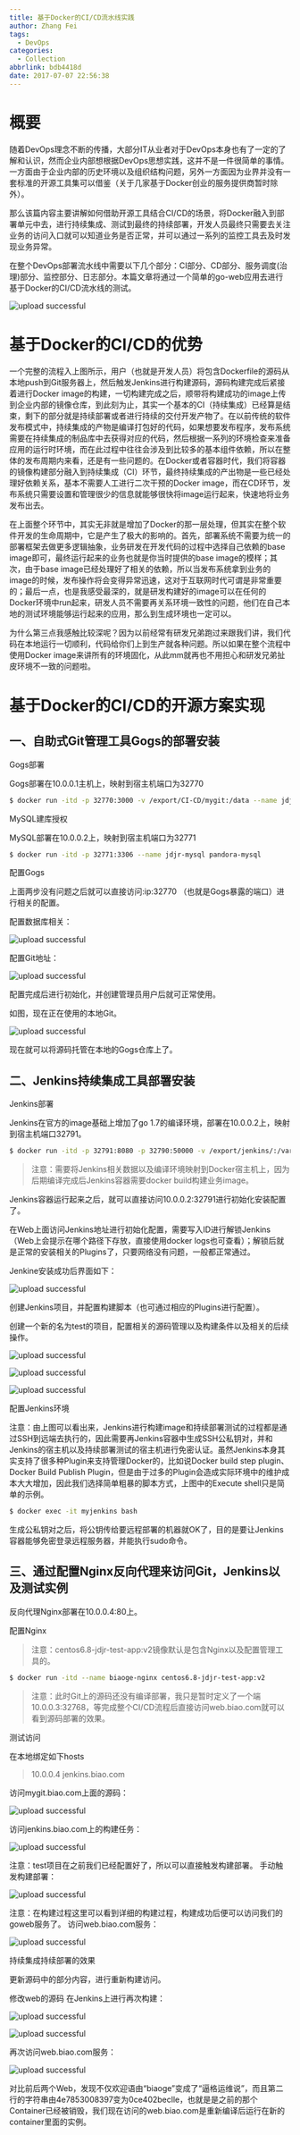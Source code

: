 ```yaml
---
title: 基于Docker的CI/CD流水线实践
author: Zhang Fei
tags:
  - DevOps
categories:
  - Collection
abbrlink: bdb4418d
date: 2017-07-07 22:56:38
---
```

# 概要

随着DevOps理念不断的传播，大部分IT从业者对于DevOps本身也有了一定的了解和认识，然而企业内部想根据DevOps思想实践，这并不是一件很简单的事情。一方面由于企业内部的历史环境以及组织结构问题，另外一方面因为业界并没有一套标准的开源工具集可以借鉴（关于几家基于Docker创业的服务提供商暂时除外）。

那么该篇内容主要讲解如何借助开源工具结合CI/CD的场景，将Docker融入到部署单元中去，进行持续集成、测试到最终的持续部署，开发人员最终只需要去关注业务的访问入口就可以知道业务是否正常，并可以通过一系列的监控工具去及时发现业务异常。

在整个DevOps部署流水线中需要以下几个部分：CI部分、CD部分、服务调度(治理)部分、监控部分、日志部分。本篇文章将通过一个简单的go-web应用去进行基于Docker的CI/CD流水线的测试。

![upload successful](/images/pasted-42.png)

# 基于Docker的CI/CD的优势

一个完整的流程入上图所示，用户（也就是开发人员）将包含Dockerfile的源码从本地push到Git服务器上，然后触发Jenkins进行构建源码，源码构建完成后紧接着进行Docker image的构建，一切构建完成之后，顺带将构建成功的image上传到企业内部的镜像仓库，到此刻为止，其实一个基本的CI（持续集成）已经算是结束，剩下的部分就是持续部署或者进行持续的交付开发产物了。在以前传统的软件发布模式中，持续集成的产物是编译打包好的代码，如果想要发布程序，发布系统需要在持续集成的制品库中去获得对应的代码，然后根据一系列的环境检查来准备应用的运行时环境，而在此过程中往往会涉及到比较多的基本组件依赖，所以在整体的发布周期内来看，还是有一些问题的。在Docker或者容器时代，我们将容器的镜像构建部分融入到持续集成（CI）环节，最终持续集成的产出物是一些已经处理好依赖关系，基本不需要人工进行二次干预的Docker image，而在CD环节，发布系统只需要设置和管理很少的信息就能够很快将image运行起来，快速地将业务发布出去。

在上面整个环节中，其实无非就是增加了Docker的那一层处理，但其实在整个软件开发的生命周期中，它是产生了极大的影响的。首先，部署系统不需要为统一的部署框架去做更多逻辑抽象，业务研发在开发代码的过程中选择自己依赖的base image即可，最终运行起来的业务也就是你当时提供的base image的模样；其次，由于base image已经处理好了相关的依赖，所以当发布系统拿到业务的image的时候，发布操作将会变得异常迅速，这对于互联网时代可谓是非常重要的；最后一点，也是我感受最深的，就是研发构建好的image可以在任何的Docker环境中run起来，研发人员不需要再关系环境一致性的问题，他们在自己本地的测试环境能够运行起来的应用，那么到生成环境也一定可以。

为什么第三点我感触比较深呢？因为以前经常有研发兄弟跑过来跟我们讲，我们代码在本地运行一切顺利，代码给你们上到生产就各种问题。所以如果在整个流程中使用Docker image来讲所有的环境固化，从此mm就再也不用担心和研发兄弟扯皮环境不一致的问题啦。

# 基于Docker的CI/CD的开源方案实现

## 一、自助式Git管理工具Gogs的部署安装

Gogs部署

Gogs部署在10.0.0.1主机上，映射到宿主机端口为32770

```sh
$ docker run -itd -p 32770:3000 -v /export/CI-CD/mygit:/data --name jdjr-gogs gogs:17-04-25
```

MySQL建库授权

MySQL部署在10.0.0.2上，映射到宿主机端口为32771

```sh
$ docker run -itd -p 32771:3306 --name jdjr-mysql pandora-mysql
```

配置Gogs

上面两步没有问题之后就可以直接访问:ip:32770 （也就是Gogs暴露的端口）进行相关的配置。

配置数据库相关：

![upload successful](/images/pasted-40.png)

配置Git地址：

![upload successful](/images/pasted-39.png)

配置完成后进行初始化，并创建管理员用户后就可正常使用。

如图，现在正在使用的本地Git。

![upload successful](/images/pasted-38.png)

现在就可以将源码托管在本地的Gogs仓库上了。

## 二、Jenkins持续集成工具部署安装

Jenkins部署

Jenkins在官方的image基础上增加了go 1.7的编译环境，部署在10.0.0.2上，映射到宿主机端口32791。

```sh
$ docker run -itd -p 32791:8080 -p 32790:50000 -v /export/jenkins/:/var/jenkine_home/ --name jdjr-jenkins jdjr-jenkins
```

> 注意：需要将Jenkins相关数据以及编译环境映射到Docker宿主机上，因为后期编译完成后Jenkins容器需要docker build构建业务image。

Jenkins容器运行起来之后，就可以直接访问10.0.0.2:32791进行初始化安装配置了。

在Web上面访问Jenkins地址进行初始化配置，需要写入ID进行解锁Jenkins（Web上会提示在哪个路径下存放，直接使用docker logs也可查看）；解锁后就是正常的安装相关的Plugins了，只要网络没有问题，一般都正常通过。

Jenkine安装成功后界面如下：

![upload successful](/images/pasted-37.png)

创建Jenkins项目，并配置构建脚本（也可通过相应的Plugins进行配置）。

创建一个新的名为test的项目，配置相关的源码管理以及构建条件以及相关的后续操作。

![upload successful](/images/pasted-36.png)

![upload successful](/images/pasted-35.png)

![upload successful](/images/pasted-34.png)

配置Jenkins环境

注意：由上图可以看出来，Jenkins进行构建image和持续部署测试的过程都是通过SSH到远端去执行的，因此需要再Jenkins容器中生成SSH公私钥对，并和Jenkins的宿主机以及持续部署测试的宿主机进行免密认证。虽然Jenkins本身其实支持了很多种Plugin来支持管理Docker的，比如说Docker build step plugin、Docker Build Publish Plugin，但是由于过多的Plugin会造成实际环境中的维护成本大大增加，因此我们选择简单粗暴的脚本方式，上图中的Execute shell只是简单的示例。

```sh
$ docker exec -it myjenkins bash
```

生成公私钥对之后，将公钥传给要远程部署的机器就OK了，目的是要让Jenkins容器能够免密登录远程服务器，并能执行sudo命令。

## 三、通过配置Nginx反向代理来访问Git，Jenkins以及测试实例

反向代理Nginx部署在10.0.0.4:80上。

配置Nginx

> 注意：centos6.8-jdjr-test-app:v2镜像默认是包含Nginx以及配置管理工具的。

```sh
$ docker run -itd --name biaoge-nginx centos6.8-jdjr-test-app:v2
```

> 注意：此时Git上的源码还没有编译部署，我只是暂时定义了一个端10.0.0.3:32768，等完成整个CI/CD流程后直接访问web.biao.com就可以看到源码部署的效果。

测试访问

在本地绑定如下hosts

> 10.0.0.4 jenkins.biao.com

访问mygit.biao.com上面的源码：

![upload successful](/images/pasted-33.png)

访问jenkins.biao.com上的构建任务：

![upload successful](/images/pasted-32.png)

注意：test项目在之前我们已经配置好了，所以可以直接触发构建部署。
手动触发构建部署：

![upload successful](/images/pasted-31.png)

注意：在构建过程这里可以看到详细的构建过程，构建成功后便可以访问我们的goweb服务了。
访问web.biao.com服务：

![upload successful](/images/pasted-30.png)

持续集成持续部署的效果

更新源码中的部分内容，进行重新构建访问。

修改web的源码
在Jenkins上进行再次构建：

![upload successful](/images/pasted-29.png)

![upload successful](/images/pasted-28.png)

再次访问web.biao.com服务：

![upload successful](/images/pasted-27.png)

对比前后两个Web，发现不仅欢迎语由“biaoge”变成了“逼格运维说”，而且第二行的字符串由4e7853008397变为0ce402beclle，也就是是之前的那个Container已经被销毁，我们现在访问的web.biao.com是重新编译后运行在新的container里面的实例。